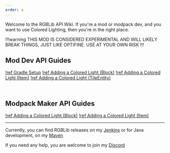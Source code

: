 ```yaml
---
order: a
---
```


Welcome to the RGBLib API Wiki. If you're a mod or modpack dev, and you want to use Colored Lighting, then you're in the right place.

!!!warning
THIS MOD IS CONSIDERED EXPERIMENTAL AND WILL LIKELY BREAK THINGS, JUST LIKE OPTIFINE. USE AT YOUR OWN RISK
!!!

## Mod Dev API Guides

[!ref Gradle Setup](/rgblib/mod-dev-api/gradlesetup/)
[!ref Adding a Colored Light (Block)](/rgblib/mod-dev-api/coloredblock/)
[!ref Adding a Colored Light (Item)](/rgblib/mod-dev-api/coloreditem/)
[!ref Adding a Colored Light (TileEntity)](/rgblib/mod-dev-api/coloredte/)

&nbsp;

## Modpack Maker API Guides

[!ref Adding a Colored Light (Block)](/rgblib/modpack-dev-api/coloredblocks/)
[!ref Adding a Colored Light (Item)](/rgblib/modpack-dev-api/coloreditems/)

---

Currently, you can find RGBLib releases on my [Jenkins](https://ci.firstdarkdev.xyz/job/RGBLib/) or for Java development, on my [Maven](https://maven.firstdarkdev.xyz)

If you need any help, you are welcome to join my [Discord](https://discord.firstdarkdev.xyz)
